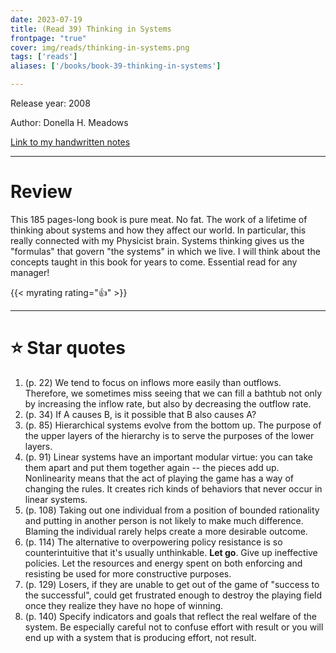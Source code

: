 ```yaml
---
date: 2023-07-19
title: (Read 39) Thinking in Systems
frontpage: "true"
cover: img/reads/thinking-in-systems.png
tags: ['reads']
aliases: ['/books/book-39-thinking-in-systems']

---
```


Release year: 2008

Author: Donella H. Meadows

[Link to my handwritten notes](https://drive.google.com/file/d/1Cx28SzdeU_En5QJ-CKJTRHuE2pCHQX4B/view?usp=drive_link)

---

# Review

This 185 pages-long book is pure meat. No fat. The work of a lifetime of thinking about systems and how they affect our world. In particular, this really connected with my Physicist brain. Systems thinking gives us the "formulas" that govern "the systems" in which we live. I will think about the concepts taught in this book for years to come. Essential read for any manager!

{{< myrating rating="👍" >}}

---

# :star: Star quotes

1. (p. 22) We tend to focus on inflows more easily than outflows.
   Therefore, we sometimes miss seeing that we can fill a bathtub not
   only by increasing the inflow rate, but also by decreasing the
   outflow rate.
1. (p. 34) If A causes B, is it possible that B also causes A?
1. (p. 85) Hierarchical systems evolve from the bottom up. The purpose of
   the upper layers of the hierarchy is to serve the purposes of the
   lower layers.
1. (p. 91) Linear systems have an important modular virtue: you can take
   them apart and put them together again -- the pieces add up.
   Nonlinearity means that the act of playing the game has a way of
   changing the rules. It creates rich kinds of behaviors that never
   occur in linear systems.
1. (p. 108) Taking out one individual from a position of bounded
   rationality and putting in another person is not likely to make much
   difference. Blaming the individual rarely helps create a more
   desirable outcome.
1. (p. 114) The alternative to overpowering policy resistance is so
   counterintuitive that it's usually unthinkable. **Let go**. Give up
   ineffective policies. Let the resources and energy spent on both
   enforcing and resisting be used for more constructive purposes.
1. (p. 129) Losers, if they are unable to get out of the game of "success
   to the successful", could get frustrated enough to destroy the
   playing field once they realize they have no hope of winning.
1. (p. 140) Specify indicators and goals that reflect the real welfare
   of the system. Be especially careful not to confuse effort with
   result or you will end up with a system that is producing effort, not
   result.
